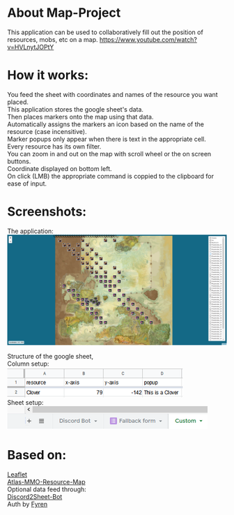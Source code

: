 # About Map-Project     
This application can be used to collaboratively fill out the position of resources, mobs, etc on a map. 
https://www.youtube.com/watch?v=HVLnytJOPtY        

# How it works:
You feed the sheet with coordinates and names of the resource you want placed.        
This application stores the google sheet's data.         
Then places markers onto the map using that data.    
Automatically assigns the markers an icon based on the name of the resource (case incensitive).     
Marker popups only appear when there is text in the appropriate cell.                 
Every resource has its own filter.       
You can zoom in and out on the map with scroll wheel or the on screen buttons.    
Coordinate displayed on bottom left.      
On click (LMB) the appropriate command is coppied to the clipboard for ease of input.

# Screenshots:               
The application:            
![](images/Screenshots/Map-Screenshot.png)              

Structure of the google sheet,  
Column setup:     
![](images/Screenshots/Gdoc-Top.png)     
Sheet setup:     
![](images/Screenshots/Gdoc-Bot.png)

# Based on:    
[Leaflet](https://leafletjs.com/)    
[Atlas-MMO-Resource-Map](https://github.com/ipepe/atlas-mmo-resources-map)     
Optional data feed through:    
[Discord2Sheet-Bot](https://github.com/hugonun/discord2sheet-bot)     
Auth by [Fyren](https://bitbucket.org/FyrenFire/)
